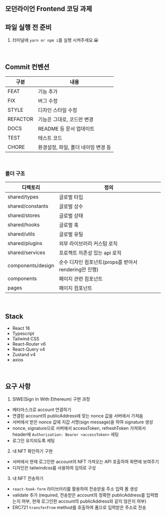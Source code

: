 ## 모던라이언 Frontend 코딩 과제

## 파일 실행 전 준비

1. 터미널에 `yarn or npm i`를 실행 시켜주세요.😀

<br/>

## Commit 컨벤션

| 구분     | 내용                                |
| -------- | ----------------------------------- |
| FEAT     | 기능 추가                           |
| FIX      | 버그 수정                           |
| STYLE    | 디자인 스타일 수정                  |
| REFACTOR | 기능은 그대로, 코드만 변경          |
| DOCS     | README 등 문서 업데이트             |
| TEST     | 테스트 코드                         |
| CHORE    | 환경설정, 파일, 폴더 네이밍 변경 등 |

<br/>

### 폴더 구조

| 디렉토리          | 정의                                                  |
| ----------------- | ----------------------------------------------------- |
| shared/types      | 글로벌 타입                                           |
| shared/constants  | 글로벌 상수                                           |
| shared/stores     | 글로벌 상태                                           |
| shared/hooks      | 글로벌 훅                                             |
| shared/utils      | 글로벌 유틸                                           |
| shared/plugins    | 외부 라이브러리 커스텀 로직                           |
| shared/services   | 프로젝트 의존성 있는 api 로직                         |
| components/design | 순수 디자인 컴포넌트(props를 받아서 rendering만 진행) |
| components        | 페이지 관련 컴포넌트                                  |
| pages             | 페이지 컴포넌트                                       |

<br/>

## Stack

- React 18
- Typescript
- Tailwind CSS
- React-Router v6
- React-Query v4
- Zustand v4
- axios

<br/>

## 요구 사항

1. SIWE(Sign In With Ethereum) 구현 과정

- 메타마스크로 account 연결하기
- 연결된 account의 publicAddress에 맞는 nonce 값을 서버에서 가져옴
- 서버에서 받은 nonce 값에 지갑 서명(sign message)을 하여 signature 생성
- nonce, signature으로 서버에서 accessToken, refreshToken 가져와서 header에 `Authorization: Bearer <accessToken>` 세팅
- 로그인 유지되도록 세팅

2. 내 NFT 확인하기 구현

- 서버에서 현재 로그인한 account의 NFT 가져오는 API 호출하여 화면에 보여주기
- 디자인은 tailwindcss를 사용하여 임의로 구성

3. 내 NFT 전송하기

- `react-hook-form` 라이브러리를 활용하여 전송받을 주소 입력 폼 생성
- validate 추가 (required, 전송받은 account의 정확한 publicAddress를 입력했는지 여부, 현재 로그인한 account의 publicAddress와 같지 않은지 여부)
- ERC721 `transferFrom` method를 호출하여 폼으로 입력받은 주소로 전송
